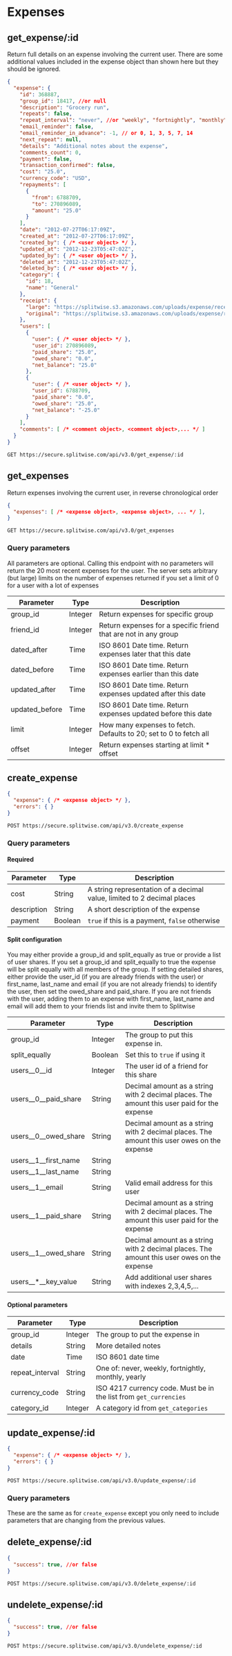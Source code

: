 # Expenses

## get_expense/:id

Return full details on an expense involving the current user. There are some additional values included in the expense object than shown here but they should be ignored.

```json
{
  "expense": {
    "id": 368887,
    "group_id": 18417, //or null
    "description": "Grocery run",
    "repeats": false,
    "repeat_interval": "never", //or "weekly", "fortnightly", "monthly", "yearly"
    "email_reminder": false,
    "email_reminder_in_advance": -1, // or 0, 1, 3, 5, 7, 14
    "next_repeat": null,
    "details": "Additional notes about the expense",
    "comments_count": 0,
    "payment": false,
    "transaction_confirmed": false,
    "cost": "25.0",
    "currency_code": "USD",
    "repayments": [
      {
        "from": 6788709,
        "to": 270896089,
        "amount": "25.0"
      }
    ],
    "date": "2012-07-27T06:17:09Z",
    "created_at": "2012-07-27T06:17:09Z",
    "created_by": { /* <user object> */ },
    "updated_at": "2012-12-23T05:47:02Z",
    "updated_by": { /* <user object> */ },
    "deleted_at": "2012-12-23T05:47:02Z",
    "deleted_by": { /* <user object> */ },
    "category": {
      "id": 18,
      "name": "General"
    },
    "receipt": {
      "large": "https://splitwise.s3.amazonaws.com/uploads/expense/receipt/3678899/large_95f8ecd1-536b-44ce-ad9b-0a9498bb7cf0.png",
      "original": "https://splitwise.s3.amazonaws.com/uploads/expense/receipt/3678899/95f8ecd1-536b-44ce-ad9b-0a9498bb7cf0.png"
    },
    "users": [
      {
        "user": { /* <user object> */ },
        "user_id": 270896089,
        "paid_share": "25.0",
        "owed_share": "0.0",
        "net_balance": "25.0"
      },
      {
        "user": { /* <user object> */ },
        "user_id": 6788709,
        "paid_share": "0.0",
        "owed_share": "25.0",
        "net_balance": "-25.0"
      }
    ],
    "comments": [ /* <comment object>, <comment object>,... */ ]
  }
}
```

`GET https://secure.splitwise.com/api/v3.0/get_expense/:id`

## get_expenses

Return expenses involving the current user, in reverse chronological order

```json
{
  "expenses": [ /* <expense object>, <expense object>, ... */ ],
}
```

`GET https://secure.splitwise.com/api/v3.0/get_expenses`

### Query parameters

<aside class="notice">All parameters are optional. Calling this endpoint with no parameters will return the 20 most recent expenses for the user. The server sets arbitrary (but large) limits on the number of expenses returned if you set a limit of 0 for a user with a lot of expenses</aside>

Parameter | Type | Description
--------- | ---- | -----------
group_id        | Integer | Return expenses for specific group
friend_id       | Integer | Return expenses for a specific friend that are not in any group
dated_after     | Time    | ISO 8601 Date time. Return expenses later that this date
dated_before    | Time    | ISO 8601 Date time. Return expenses earlier than this date
updated_after   | Time    | ISO 8601 Date time. Return expenses updated after this date
updated_before  | Time    | ISO 8601 Date time. Return expenses updated before this date
limit           | Integer | How many expenses to fetch. Defaults to 20; set to 0 to fetch all
offset          | Integer | Return expenses starting at limit * offset

## create_expense

```json
{
  "expense": { /* <expense object> */ },
  "errors": { }
}
```

`POST https://secure.splitwise.com/api/v3.0/create_expense`

### Query parameters

#### Required

Parameter | Type | Description
--------- | ---- | -----------
cost        | String  | A string representation of a decimal value, limited to 2 decimal places
description | String  | A short description of the expense
payment     | Boolean | `true` if this is a payment, `false` otherwise

#### Split configuration

<aside class="notice">You may either provide a group_id and split_equally as true or provide a list of user shares. If you set a group_id and split_equally to true the expense will be split equally with all members of the group. If setting detailed shares, either provide the user_id (if you are already friends with the user) or first_name, last_name and email (if you are not already friends) to identify the user, then set the owed_share and paid_share. If you are not friends with the user, adding them to an expense with first_name, last_name and email will add them to your friends list and invite them to Splitwise</aside>

Parameter | Type | Description
--------- | ---- | -----------
group_id              | Integer | The group to put this expense in.
split_equally         | Boolean | Set this to `true` if using it
users\__0\__id         | Integer | The user id of a friend for this share
users\__0\__paid_share | String  | Decimal amount as a string with 2 decimal places. The amount this user paid for the expense
users\__0\__owed_share | String  | Decimal amount as a string with 2 decimal places. The amount this user owes on the expense
users\__1\__first_name | String  |
users\__1\__last_name  | String  |
users\__1\__email      | String  | Valid email address for this user
users\__1\__paid_share | String  | Decimal amount as a string with 2 decimal places. The amount this user paid for the expense
users\__1\__owed_share | String  | Decimal amount as a string with 2 decimal places. The amount this user owes on the expense
users\__*\__key_value  | String  | Add additional user shares with indexes 2,3,4,5,...

#### Optional parameters

Parameter | Type | Description
--------- | ---- | -----------
group_id        | Integer | The group to put the expense in
details         | String  | More detailed notes
date            | Time    | ISO 8601 date time
repeat_interval | String  | One of: never, weekly, fortnightly, monthly, yearly
currency_code   | String  | ISO 4217 currency code. Must be in the list from `get_currencies`
category_id     | Integer | A category id from `get_categories`

## update_expense/:id

```json
{
  "expense": { /* <expense object> */ },
  "errors": { }
}
```

`POST https://secure.splitwise.com/api/v3.0/update_expense/:id`

### Query parameters

These are the same as for `create_expense` except you only need to include parameters that are changing from the previous values.

## delete_expense/:id

```json
{
  "success": true, //or false
}
```

`POST https://secure.splitwise.com/api/v3.0/delete_expense/:id`

## undelete_expense/:id

```json
{
  "success": true, //or false
}
```

`POST https://secure.splitwise.com/api/v3.0/undelete_expense/:id`
